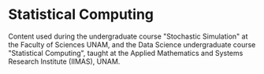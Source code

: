 # Statistical Computing 

Content used during the undergraduate course "Stochastic Simulation" at the Faculty of Sciences UNAM, and the Data Science undergraduate course "Statistical Computing", taught at the Applied Mathematics and Systems Research Institute (IIMAS), UNAM.